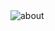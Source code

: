 
<img alt="about" src="https://user-images.githubusercontent.com/85580881/165686923-8c1e409e-4d4a-40ac-a67c-3b709421d3f0.png"/>

